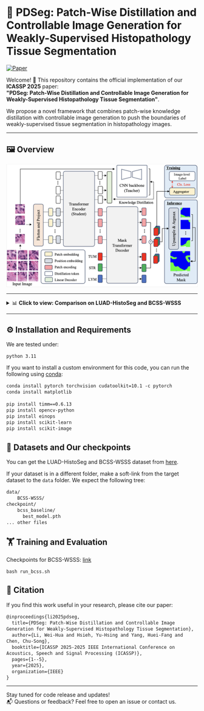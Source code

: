 # 🔬 PDSeg: Patch-Wise Distillation and Controllable Image Generation for Weakly-Supervised Histopathology Tissue Segmentation
[![Paper](https://img.shields.io/badge/Paper-ICASSP25-blue)](https://ieeexplore.ieee.org/abstract/document/10888097)

Welcome! 👋 This repository contains the official implementation of our **ICASSP 2025** paper:  
**"PDSeg: Patch-Wise Distillation and Controllable Image Generation for Weakly-Supervised Histopathology Tissue Segmentation"**.

We propose a novel framework that combines patch-wise knowledge distillation with controllable image generation to push the boundaries of weakly-supervised tissue segmentation in histopathology images.

---

## 🖼️ Overview

<p align="center">
  <img src="image/pdseg.png" width="800" alt="PDSeg Overview"/>
</p>

---

<details>
  <summary>📊 <b>Click to view: Comparison on LUAD-HistoSeg and BCSS-WSSS</b></summary>

  <br>

  <p align="center">
    <img src="image/comparison.png" width="800" alt="Comparison on datasets"/>
  </p>

</details>

---

## ⚙️ Installation and Requirements
We are tested under:
```
python 3.11
```
If you want to install a custom environment for this code, you can run the following using [conda](https://docs.conda.io/projects/conda/en/latest/commands/install.html):
```
conda install pytorch torchvision cudatoolkit=10.1 -c pytorch
conda install matplotlib

pip install timm==0.6.13
pip install opencv-python
pip install einops
pip install scikit-learn
pip install scikit-image
```

## 📁 Datasets and Our checkpoints
You can get the LUAD-HistoSeg and BCSS-WSSS dataset from [here](https://github.com/ChuHan89/WSSS-Tissue).

If your dataset is in a different folder, make a soft-link from the target dataset to the `data` folder. We expect the following tree:
```
data/
    BCSS-WSSS/
checkpoint/
    bcss_baseline/
      best_model.pth
... other files 
```
## 🏋️ Training and Evaluation
Checkpoints for BCSS-WSSS: [link](https://gofile.me/5R0b8/pIWdfNZ8p)

```
bash run_bcss.sh
```

## 📝 Citation

If you find this work useful in your research, please cite our paper:

```
@inproceedings{li2025pdseg,
  title={PDSeg: Patch-Wise Distillation and Controllable Image Generation for Weakly-Supervised Histopathology Tissue Segmentation},
  author={Li, Wei-Hua and Hsieh, Yu-Hsing and Yang, Huei-Fang and Chen, Chu-Song},
  booktitle={ICASSP 2025-2025 IEEE International Conference on Acoustics, Speech and Signal Processing (ICASSP)},
  pages={1--5},
  year={2025},
  organization={IEEE}
}
```

---
Stay tuned for code release and updates!  
📬 Questions or feedback? Feel free to open an issue or contact us.
